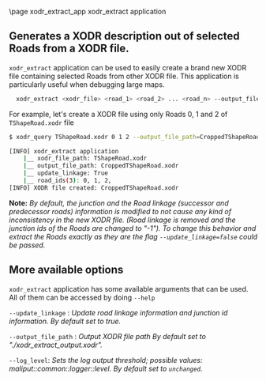 \page xodr_extract_app xodr_extract application

## Generates a XODR description out of selected Roads from a XODR file.

`xodr_extract` application can be used to easily create a brand new XODR file containing selected Roads from other XODR file.
This application is particularly useful when debugging large maps.


```bash
  xodr_extract <xodr_file> <road_1> <road_2> ... <road_n> --output_file_path=<output_xodr_file_path>
```

For example, let's create a XODR file using only Roads 0, 1 and 2 of `TShapeRoad.xodr` file

```bash
$ xodr_query TShapeRoad.xodr 0 1 2 --output_file_path=CroppedTShapeRoad.xodr

[INFO] xodr_extract application
	|__ xodr_file_path: TShapeRoad.xodr
	|__ output_file_path: CroppedTShapeRoad.xodr
	|__ update_linkage: True
	|__ road_ids(3): 0, 1, 2,
[INFO] XODR file created: CroppedTShapeRoad.xodr

```

**Note:** *By default, the junction and the Road linkage (successor and predecessor roads) information is modified to not cause any kind of inconsistency in the new XODR file. (Road linkage is removed and the junction ids of the Roads are changed to "-1"). To change this behavior and extract the Roads exactly as they are the flag `--update_linkage=false` could be passed.*

## More available options

`xodr_extract` application has some available arguments that can be used. All of them can be accessed by doing `--help`

`--update_linkage` : *Update road linkage information and junction id information. By default set to true.*

`--output_file_path` : *Output XODR file path By default set to "./xodr_extract_output.xodr".*

`--log_level`: *Sets the log output threshold; possible values: maliput::common::logger::level. By default set to `unchanged`.*
